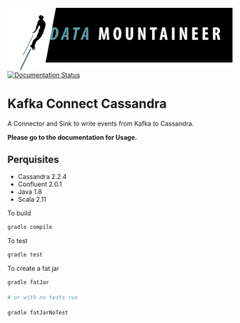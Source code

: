 ![](../images/DM-logo.jpg)
[![Documentation Status](http://docs.datamountaineer.com/en/latest/badge/?version=latest)](http://docs.datamountaineer.com/en/latest/cassandra.html)


# Kafka Connect Cassandra

A Connector and Sink to write events from Kafka to Cassandra. 

**Please go to the documentation for Usage.**

## Perquisites
* Cassandra 2.2.4
* Confluent 2.0.1
* Java 1.8 
* Scala 2.11

To build

```bash
gradle compile
```

To test

```bash
gradle test
```

To create a fat jar

```bash
gradle fatJar

# or with no tests run

gradle fatJarNoTest
```



